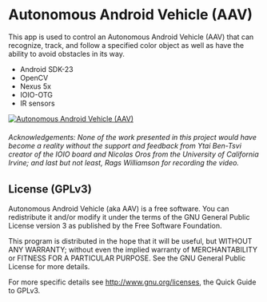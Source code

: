 Autonomous Android Vehicle (AAV)
=========

This app is used to control an Autonomous Android Vehicle (AAV) that can recognize, track, and follow a specified color object as well as have the ability to avoid obstacles in its way.

+ Android SDK-23
+ OpenCV
+ Nexus 5x
+ IOIO-OTG
+ IR sensors

[![Autonomous Android Vehicle (AAV)](http://img.youtube.com/vi/ihmyHNJodvQ/0.jpg)](https://www.youtube.com/watch?v=ihmyHNJodvQ "Autonomous Android Vehicle (AAV)")

###### Acknowledgements: None of the work presented in this project would have become a reality without the support and feedback from Ytai Ben-Tsvi creator of the IOIO board and Nicolas Oros from the University of California Irvine; and last but not least, Rags Williamson for recording the video.

License (GPLv3)
------
Autonomous Android Vehicle (aka AAV) is a free software. You can redistribute it and/or modify it under the terms of the GNU General Public License version 3 as published by the Free Software Foundation.

This program is distributed in the hope that it will be useful, but WITHOUT ANY WARRANTY; without even the implied warranty of MERCHANTABILITY or FITNESS FOR A PARTICULAR PURPOSE. See the GNU General Public License for more details.

For more specific details see http://www.gnu.org/licenses, the Quick Guide to GPLv3.
